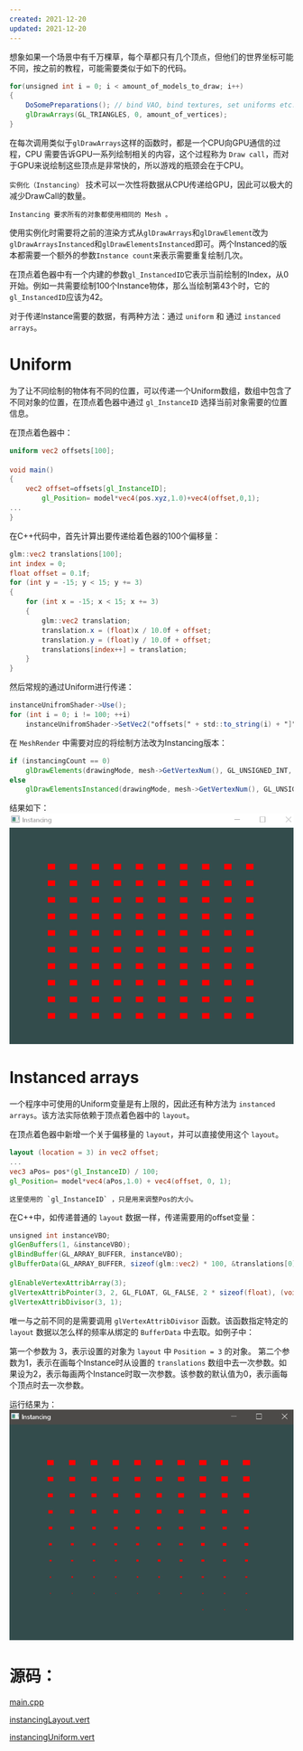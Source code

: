 ```yaml
---
created: 2021-12-20
updated: 2021-12-20
---
```

想象如果一个场景中有千万棵草，每个草都只有几个顶点，但他们的世界坐标可能不同，按之前的教程，可能需要类似于如下的代码。

```glsl
for(unsigned int i = 0; i < amount_of_models_to_draw; i++)
{
    DoSomePreparations(); // bind VAO, bind textures, set uniforms etc.
    glDrawArrays(GL_TRIANGLES, 0, amount_of_vertices);
}
```

在每次调用类似于`glDrawArrays`这样的函数时，都是一个CPU向GPU通信的过程，CPU 需要告诉GPU一系列绘制相关的内容，这个过程称为 `Draw call`，而对于GPU来说绘制这些顶点是非常快的，所以游戏的瓶颈会在于CPU。

`实例化（Instancing）` 技术可以一次性将数据从CPU传递给GPU，因此可以极大的减少DrawCall的数量。

```ad-warning
Instancing 要求所有的对象都使用相同的 Mesh 。
```

使用实例化时需要将之前的渲染方式从`glDrawArrays`和`glDrawElement`改为`glDrawArraysInstanced`和`glDrawElementsInstanced`即可。两个Instanced的版本都需要一个额外的参数`Instance count`来表示需要重复绘制几次。

在顶点着色器中有一个内建的参数`gl_InstancedID`它表示当前绘制的Index，从0开始。例如一共需要绘制100个Instance物体，那么当绘制第43个时，它的`gl_InstancedID`应该为42。

对于传递Instance需要的数据，有两种方法：通过 `uniform` 和 通过 `instanced arrays`。

# Uniform

为了让不同绘制的物体有不同的位置，可以传递一个Uniform数组，数组中包含了不同对象的位置，在顶点着色器中通过 `gl_InstanceID` 选择当前对象需要的位置信息。

在顶点着色器中：

```glsl
uniform vec2 offsets[100];

void main()
{
    vec2 offset=offsets[gl_InstanceID];
		gl_Position= model*vec4(pos.xyz,1.0)+vec4(offset,0,1);
...
}
```

在C++代码中，首先计算出要传递给着色器的100个偏移量：

```glsl
glm::vec2 translations[100];
int index = 0;
float offset = 0.1f;
for (int y = -15; y < 15; y += 3)
{
    for (int x = -15; x < 15; x += 3)
    {
        glm::vec2 translation;
        translation.x = (float)x / 10.0f + offset;
        translation.y = (float)y / 10.0f + offset;
        translations[index++] = translation;
    }
}
```

然后常规的通过Uniform进行传递：

```glsl
instanceUnifromShader->Use();
for (int i = 0; i != 100; ++i)
    instanceUnifromShader->SetVec2("offsets[" + std::to_string(i) + "]", translations[i]);
```

在 `MeshRender` 中需要对应的将绘制方法改为Instancing版本：

```glsl
if (instancingCount == 0)
    glDrawElements(drawingMode, mesh->GetVertexNum(), GL_UNSIGNED_INT, 0);
else
    glDrawElementsInstanced(drawingMode, mesh->GetVertexNum(), GL_UNSIGNED_INT, 0, instancingCount);
```

结果如下：
![|500](assets/LearnOpenGL-Ch%2023%20Instancing/Untitled.png)

# Instanced arrays

一个程序中可使用的Uniform变量是有上限的，因此还有种方法为 `instanced arrays`。该方法实际依赖于顶点着色器中的 `layout`。

在顶点着色器中新增一个关于偏移量的 `layout`，并可以直接使用这个 `layout`。

```glsl
layout (location = 3) in vec2 offset;
...
vec3 aPos= pos*(gl_InstanceID) / 100;
gl_Position= model*vec4(aPos,1.0) + vec4(offset, 0, 1);
```

```ad-warning
这里使用的 `gl_InstanceID` ，只是用来调整Pos的大小。
```

在C++中，如传递普通的 `layout` 数据一样，传递需要用的offset变量：

```glsl
unsigned int instanceVBO;
glGenBuffers(1, &instanceVBO);
glBindBuffer(GL_ARRAY_BUFFER, instanceVBO);
glBufferData(GL_ARRAY_BUFFER, sizeof(glm::vec2) * 100, &translations[0], GL_STATIC_DRAW);

glEnableVertexAttribArray(3);
glVertexAttribPointer(3, 2, GL_FLOAT, GL_FALSE, 2 * sizeof(float), (void *)0);
glVertexAttribDivisor(3, 1);
```

唯一与之前不同的是需要调用 `glVertexAttribDivisor` 函数。该函数指定特定的 `layout` 数据以怎么样的频率从绑定的 `BufferData` 中去取。如例子中：

第一个参数为 3，表示设置的对象为 `layout` 中 `Position = 3` 的对象。
第二个参数为1，表示在画每个Instance时从设置的 `translations` 数组中去一次参数。如果设为2，表示每画两个Instance时取一次参数。该参数的默认值为0，表示画每个顶点时去一次参数。

运行结果为：
![|500](assets/LearnOpenGL-Ch%2023%20Instancing/Untitled%201.png)

# 源码：

[main.cpp](https://raw.githubusercontent.com/xuejiaW/Study-Notes/master/LearnOpenGL_VSCode/src/21.Instancing/main.cpp)

[instancingLayout.vert](https://raw.githubusercontent.com/xuejiaW/Study-Notes/master/LearnOpenGL_VSCode/src/21.Instancing/instancingLayout.vert)

[instancingUniform.vert](https://raw.githubusercontent.com/xuejiaW/Study-Notes/master/LearnOpenGL_VSCode/src/21.Instancing/instancingUniform.vert)